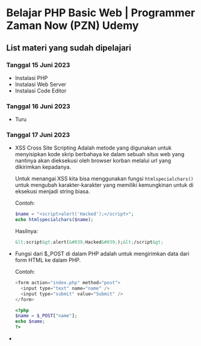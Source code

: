 # Belajar PHP Basic Web | Programmer Zaman Now (PZN) Udemy

## List materi yang sudah dipelajari

### Tanggal 15 Juni 2023

- Instalasi PHP
- Instalasi Web Server
- Instalasi Code Editor

### Tanggal 16 Juni 2023

- Turu

### Tanggal 17 Juni 2023

- XSS Cross Site Scripting
  Adalah metode yang digunakan untuk menyisipkan kode skrip berbahaya ke dalam sebuah situs web yang nantinya akan dieksekusi oleh browser korban melalui url yang dikirimkan kepadanya.

  Untuk menangai XSS kita bisa menggunakan fungsi `htmlspecialchars()` untuk mengubah karakter-karakter yang memiliki kemungkinan untuk di eksekusi menjadi string biasa.

  Contoh:

  ```php
  $name = "<script>alert('Hacked');</script>";
  echo htmlspecialchars($name);
  ```

  Hasilnya:

  ```html
  &lt;script&gt;alert(&#039;Hacked&#039;);&lt;/script&gt;
  ```

- Fungsi dari $\_POST di dalam PHP adalah untuk mengirimkan data dari form HTML ke dalam PHP.

  Contoh:

  ```php
  <form action="index.php" method="post">
    <input type="text" name="name" />
    <input type="submit" value="Submit" />
  </form>
  ```

  ```php
  <?php
  $name = $_POST["name"];
  echo $name;
  ?>
  ```

-
